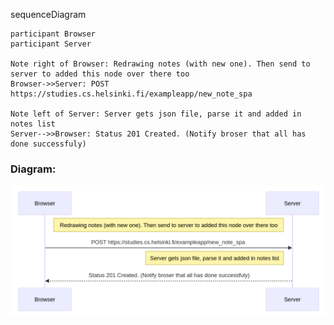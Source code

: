 sequenceDiagram

    participant Browser
    participant Server
 
    Note right of Browser: Redrawing notes (with new one). Then send to server to added this node over there too
    Browser->>Server: POST https://studies.cs.helsinki.fi/exampleapp/new_note_spa
    
    Note left of Server: Server gets json file, parse it and added in notes list
    Server-->>Browser: Status 201 Created. (Notify broser that all has done successfuly)

### Diagram:

![Alt text](image-3.png)